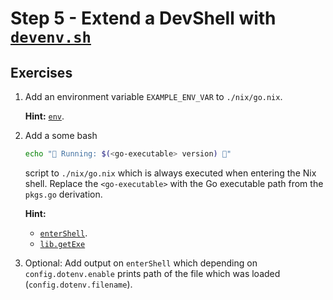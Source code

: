 # Step 5 - Extend a DevShell with [`devenv.sh`](https://devenv.sh)

## Exercises

1. Add an environment variable `EXAMPLE_ENV_VAR` to `./nix/go.nix`.

   **Hint:** [`env`](https://devenv.sh/reference/options/#env).

2. Add a some bash

   ```bash
   echo "🐹 Running: $(<go-executable> version) 🐹"
   ```

   script to `./nix/go.nix` which is always executed when entering the Nix
   shell. Replace the `<go-executable>` with the Go executable path from the
   `pkgs.go` derivation.

   **Hint:**

   - [`enterShell`](https://devenv.sh/reference/options/#entershell).
   - [`lib.getExe`](https://noogle.dev/f/lib/getExe)

3. Optional: Add output on `enterShell` which depending on
   `config.dotenv.enable` prints path of the file which was loaded
   (`config.dotenv.filename`).
